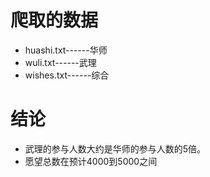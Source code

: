 # 爬取的数据
- huashi.txt------华师
- wuli.txt------武理
- wishes.txt------综合

# 结论
- 武理的参与人数大约是华师的参与人数的5倍。
- 愿望总数在预计4000到5000之间
